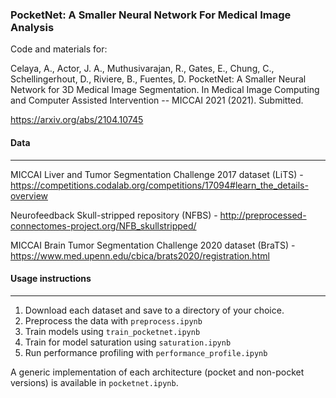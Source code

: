 ### PocketNet: A Smaller Neural Network For Medical Image Analysis

Code and materials for:

Celaya, A., Actor, J. A., Muthusivarajan, R., Gates, E., Chung, C., Schellingerhout, D., Riviere, B., Fuentes, D. PocketNet: A Smaller Neural Network for 3D Medical Image Segmentation. In Medical Image Computing and Computer Assisted Intervention -- MICCAI 2021 (2021). Submitted.

<https://arxiv.org/abs/2104.10745>

#### Data
---
MICCAI Liver and Tumor Segmentation Challenge 2017 dataset (LiTS) - <https://competitions.codalab.org/competitions/17094#learn_the_details-overview>

Neurofeedback Skull-stripped repository (NFBS) - <http://preprocessed-connectomes-project.org/NFB_skullstripped/>

MICCAI Brain Tumor Segmentation Challenge 2020 dataset (BraTS) - <https://www.med.upenn.edu/cbica/brats2020/registration.html>

#### Usage instructions
---
1) Download each dataset and save to a directory of your choice.
2) Preprocess the data with ```preprocess.ipynb```
3) Train models using ```train_pocketnet.ipynb```
4) Train for model saturation using ```saturation.ipynb```
4) Run performance profiling with ```performance_profile.ipynb```

A generic implementation of each architecture (pocket and non-pocket versions) is available in ```pocketnet.ipynb```. 